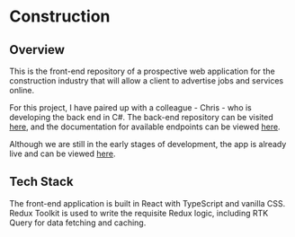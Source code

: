 # Construction

## Overview

This is the front-end repository of a prospective web application for the construction industry that will allow a client to advertise jobs and services online. 

For this project, I have paired up with a colleague - Chris - who is developing the back end in C#. The back-end repository can be visited [here](https://github.com/ChrisRistoff/Construction-Backend), and the documentation for available endpoints can be viewed [here](http://4.234.160.181:8080/swagger/index.html).

Although we are still in the early stages of development, the app is already live and can be viewed [here](http://4.234.160.181:9090/).

## Tech Stack

The front-end application is built in React with TypeScript and vanilla CSS. Redux Toolkit is used to write the requisite Redux logic, including RTK Query for data fetching and caching.